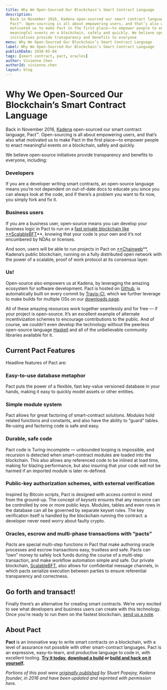 ```yaml
---
title: Why We Open-Sourced Our Blockchain’s Smart Contract Language
description:
  Back in November 2016, Kadena open-sourced our smart contract language,
  Pact™. Open-sourcing is all about empowering users, and that’s also what
  motivated us to make Pact in the first place––to empower people to enact
  meaningful events on a blockchain, safely and quickly. We believe open-source
  initiatives provide transparency and benefits to everyone
menu: Why We Open-Sourced Our Blockchain’s Smart Contract Language
label: Why We Open-Sourced Our Blockchain’s Smart Contract Language
publishDate: 2018-05-04
tags: [smart contract, pact, oracles]
author: Vivienne Chen
authorId: vivienne.chen
layout: blog
---
```


# Why We Open-Sourced Our Blockchain’s Smart Contract Language

Back in November 2016, [Kadena](http://kadena.io) open-sourced our smart
contract language, Pact™. Open-sourcing is all about empowering users, and
that’s also what motivated us to make Pact in the first place––to empower people
to enact meaningful events on a blockchain, safely and quickly.

We believe open-source initiatives provide transparency and benefits to
everyone, including:

### Developers

If you are a developer writing smart contracts, an open-source language means
you’re not dependent on out-of-date docs to educate you since you can always
look at the code, and if there’s a problem you want to fix now, you simply fork
and fix it.

### Business users

If you are a business user, open-source means you can develop your business
logic in Pact to run on a
[fast private blockchain like \*\*ScalableBFT](http://kadena.io/#/enterprise)\*\*,
knowing that your code is your own and it’s not encumbered by NDAs or licenses.

And soon, users will be able to run projects in Pact on
[\*\*Chainweb](http://kadena.io/#/public)\*\*, Kadena’s public blockchain,
running on a fully distributed open network with the power of a scalable, proof
of work protocol at its consensus layer.

### Us!

Open-source also empowers us at Kadena, by leveraging the amazing ecosystem for
software development. Pact is hosted on
[Github](https://github.com/kadena-io/pact), is automatically built on every
commit by [Travis-CI](http://travis-ci.org/), which we further leverage to make
builds for multiple OSs on our
[downloads page](http://kadena.io/pact/downloads.html).

All of these amazing resources work together seamlessly and for free — if your
project is open-source. It’s an excellent example of alternate incentivization
schemes to encourage contributions to the public. And of course, we couldn’t
even develop the technology without the peerless open-source language
[Haskell](http://haskell.org/) and all of the unbelievable community libraries
available for it.

## Current Pact Features

Headline features of Pact are:

### Easy-to-use database metaphor

Pact puts the power of a flexible, fast key-value versioned database in your
hands, making it easy to quickly model assets or other entities.

### Simple module system

Pact allows for great factoring of smart-contract solutions. _Modules_ hold
related functions and constants, and also have the ability to “guard” tables.
Re-using and factoring code is safe and easy.

### Durable, safe code

Pact code is Turing-incomplete — unbounded looping is impossible, and recursion
is detected when smart-contract modules are loaded into the blockchain. This
also allows any referenced code to be inlined at load time, making for blazing
performance, but also insuring that your code will not be harmed if an imported
module is later re-defined.

### Public-key authorization schemes, with external verification

Inspired by Bitcoin scripts, Pact is designed with access control in mind from
the ground-up. The concept of _keysets_ ensures that any resource can be
controlled by one or more public keys. Modules, tables and even rows in the
database can all be governed by separate keyset rules. The key verification
itself is handled by the blockchain running the contract: a developer never need
worry about faulty crypto.

### Oracles, escrow and multi-phase transactions with “pacts”

_Pacts_ are special multi-step functions in Pact that make authoring oracle
processes and escrow transactions easy, trustless and safe. Pacts can “own”
money to safely lock funds during the course of a multi-step transaction, and
make workflow automation simple and safe. Our private blockchain,
[ScalableBFT](http://kadena.io/#/enterprise), also allows for confidential
message channels, in which pacts serialize execution between parties to ensure
referential transparency and correctness.

## Go forth and transact!

Finally there’s an alternative for creating smart contracts. We’re very excited
to see what developers and business users can create with this technology. Once
you’re ready to run them on the fastest blockchain,
[send us a note](mailto:info@kadena.io).

## About Pact

**Pact** is an innovative way to write smart contracts on a blockchain, with a
level of assurance not possible with other smart-contract languages. Pact is an
expressive, easy-to-learn, and productive language to code in, with excellent
tooling. **[Try it today](http://kadena.io/try-pact),
[download a build](http://kadena.io/pact/downloads.html) or
[build and hack on it yourself](https://github.com/kadena-io/pact).**

_Portions of this post were
[originally published](http://kadena.io/blog/OSPact.html) by Stuart Popejoy,
Kadena founder, in 2016 and have been updated and reprinted with permission
here._
